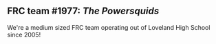 ## FRC team #1977: *The Powersquids*

We're a medium sized FRC team operating out of Loveland High School since 2005!
